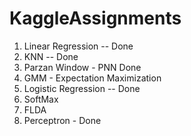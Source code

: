# KaggleAssignments
1. Linear Regression -- Done
2. KNN -- Done
3. Parzan Window - PNN Done
4. GMM - Expectation Maximization
5. Logistic Regression -- Done
6. SoftMax
7. FLDA
8. Perceptron - Done 